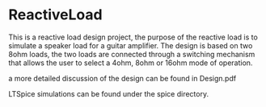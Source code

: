 # ReactiveLoad

This is a reactive load design project, the purpose of the reactive load is to simulate a speaker load for a guitar amplifier.
The design is based on two 8ohm loads, the two loads are connected through a switching mechanism that allows the user to select a 4ohm, 8ohm or 16ohm mode of operation.

a more detailed discussion of the design can be found in Design.pdf

LTSpice simulations can be found under the spice directory.
